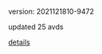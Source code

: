 version: 2021121810-9472

updated 25 avds

[details](https://github.com/0x74f917491bfa7ebfa379/ali_avd_db/blob/master/change_log/2021/12/18/10/9472.txt)